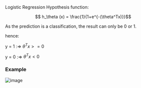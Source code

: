 Logistic Regression Hypothesis function:

$$ h_\theta (x) = \frac{1}{1+e^{-(\theta^Tx)}}$$

As the prediction is a classification, the result can only be 0 or 1.

hence:

y = 1 :=> $\theta^Tx >= 0$

y = 0 :=> $\theta^Tx < 0$

### Example
![image](https://user-images.githubusercontent.com/76818035/172016831-7ce94fa5-724f-460d-ba5e-932ed5208676.png)
